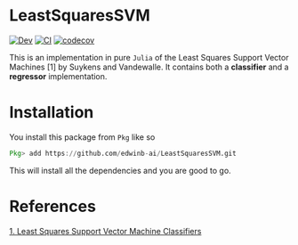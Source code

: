 # LeastSquaresSVM

[![Dev](https://img.shields.io/badge/docs-dev-blue.svg)](https://edwinb-ai.github.io/LeastSquaresSVM/dev)
[![CI](https://github.com/edwinb-ai/LeastSquaresSVM/workflows/CI/badge.svg)](https://github.com/edwinb-ai/LeastSquaresSVM/actions?query=workflow%3ACI)
[![codecov](https://codecov.io/gh/edwinb-ai/LeastSquaresSVM/branch/main/graph/badge.svg?token=U0HVBJ0ks7)](https://codecov.io/gh/edwinb-ai/LeastSquaresSVM)

This is an implementation in pure `Julia` of the Least Squares Support Vector Machines [1] by Suykens and Vandewalle.
It contains both a **classifier** and a **regressor** implementation.

# Installation

You install this package from `Pkg` like so

```julia
Pkg> add https://github.com/edwinb-ai/LeastSquaresSVM.git
```

This will install all the dependencies and you are good to go.

# References

[1. Least Squares Support Vector Machine Classifiers](https://link.springer.com/article/10.1023/A:1018628609742)